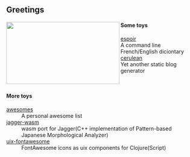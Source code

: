 ## Greetings
<div>
    <img align="left" width="300" height="165" src="https://github-readme-stats.vercel.app/api/top-langs/?username=imakira&layout=compact&hide=css,html&exclude_repo=uix-fontawesome,imakira.github.io">
    <div>
        <h4>Some toys</h3>
        <dl>
            <dt>
                <a href="https://github.com/imakira/espoir">espoir</a>
            </dt>
            <dd>A command line French/English diciontary</dd>
            <dt>
                <a href="https://github.com/imakira/cerulean">cerulean</a>
            </dt>
            <dd>Yet another static blog generator</dd>
        </dl>
    </div>
</div>
<br/>

<div>
    <h4>More toys</h4>
    <dt>
        <a href="https://github.com/imakira/awesomes">awesomes</a>
    </dt>
    <dd> A personal awesome list </dd>
    <dt>
        <a href="https://github.com/imakira/jagger-wasm">jagger-wasm</a>
    </dt>
    <dd>wasm port for Jagger(C++ implementation of Pattern-based Japanese Morphological Analyzer) </dd>
    <dt>
        <a href="https://github.com/imakira/uix-fontawesome">uix-fontawesome</a>
    </dt>
    <dd> FontAwesome icons as uix components for Clojure(Script) </dd>
</div>

